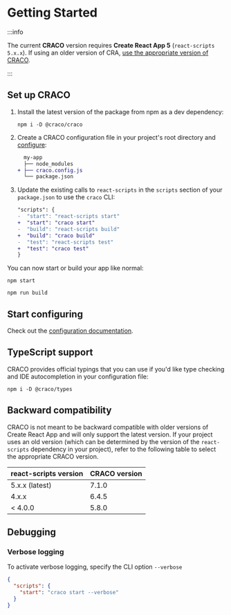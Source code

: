 # Getting Started

:::info

The current **CRACO** version requires **Create React App 5** (`react-scripts 5.x.x`). If using an older version of CRA, [use the appropriate version of CRACO](#backward-compatibility).

:::

## Set up CRACO

1. Install the latest version of the package from npm as a dev dependency:

   ```
   npm i -D @craco/craco
   ```

2. Create a CRACO configuration file in your project's root directory and [configure](./configuration/getting-started.md):

   ```diff
     my-app
     ├── node_modules
   + ├── craco.config.js
     └── package.json
   ```

3. Update the existing calls to `react-scripts` in the `scripts` section of your `package.json` to use the `craco` CLI:

   ```diff title="package.json"
   "scripts": {
   -  "start": "react-scripts start"
   +  "start": "craco start"
   -  "build": "react-scripts build"
   +  "build": "craco build"
   -  "test": "react-scripts test"
   +  "test": "craco test"
   }
   ```

You can now start or build your app like normal:

```
npm start
```

```
npm run build
```

## Start configuring

Check out the [configuration documentation](./configuration/getting-started.md).

## TypeScript support

CRACO provides official typings that you can use if you'd like type checking and IDE autocompletion in your configuration file:

```
npm i -D @craco/types
```

## Backward compatibility

CRACO is not meant to be backward compatible with older versions of Create React App and will only support the latest version. If your project uses an old version (which can be determined by the version of the `react-scripts` dependency in your project), refer to the following table to select the appropriate CRACO version.

| react-scripts version | CRACO version |
| --------------------- | ------------- |
| 5.x.x (latest)        | 7.1.0         |
| 4.x.x                 | 6.4.5         |
| < 4.0.0               | 5.8.0         |

## Debugging

### Verbose logging

To activate verbose logging, specify the CLI option `--verbose`

```json title="package.json"
{
  "scripts": {
    "start": "craco start --verbose"
  }
}
```
